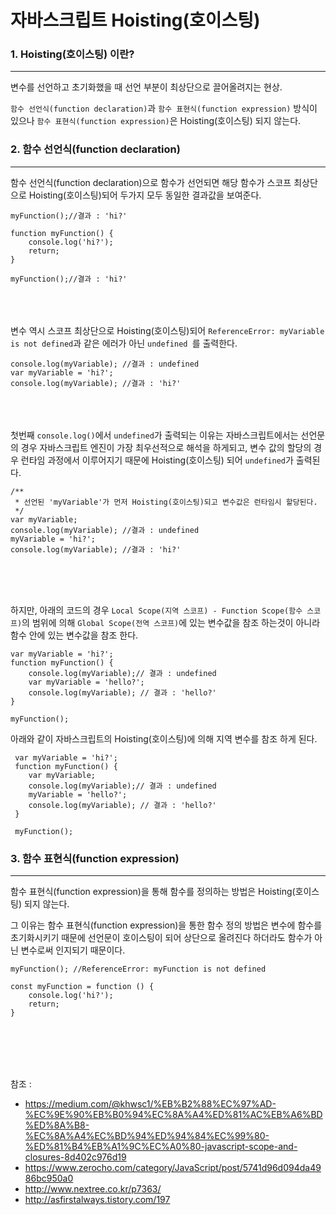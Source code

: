 # 자바스크립트 Hoisting(호이스팅)

### 1. Hoisting(호이스팅) 이란?
---

변수를 선언하고 초기화했을 때 선언 부분이 최상단으로 끌어올려지는 현상.

`함수 선언식(function declaration)`과 `함수 표현식(function expression)` 방식이 있으나
`함수 표현식(function expression)`은 Hoisting(호이스팅) 되지 않는다.


### 2. 함수 선언식(function declaration)
---

함수 선언식(function declaration)으로 함수가 선언되면 해당 함수가 스코프 최상단으로 Hoisting(호이스팅)되어 두가지 모두 동일한 결과값을 보여준다.


	myFunction();//결과 : 'hi?'
	
	function myFunction() {
		console.log('hi?');
		return;
	}
	
	myFunction();//결과 : 'hi?'
	

<br><br><br>
변수 역시 스코프 최상단으로 Hoisting(호이스팅)되어 `ReferenceError: myVariable is not defined`과 같은 에러가 아닌 `undefined `를 출력한다.

	console.log(myVariable); //결과 : undefined
	var myVariable = 'hi?';
	console.log(myVariable); //결과 : 'hi?'

<br><br><br>
첫번째 `console.log()`에서 `undefined`가 출력되는 이유는 자바스크립트에서는 선언문의 경우 자바스크립트 엔진이 가장 최우선적으로 해석을 하게되고, 변수 값의 할당의 경우 런타임 과정에서 이루어지기 때문에 Hoisting(호이스팅) 되어 `undefined`가 출력된다.
	
	/**
	 * 선언된 'myVariable'가 먼저 Hoisting(호이스팅)되고 변수값은 런타임시 할당된다.
	 */
	var myVariable;
	console.log(myVariable); //결과 : undefined
	myVariable = 'hi?';
	console.log(myVariable); //결과 : 'hi?'


<br><br><br>

하지만, 아래의 코드의 경우 `Local Scope(지역 스코프) - Function Scope(함수 스코프)`의 범위에 의해 `Global Scope(전역 스코프)`에 있는 변수값을 참조 하는것이 아니라 함수 안에 있는 변수값을 참조 한다.

	var myVariable = 'hi?';
	function myFunction() {
		console.log(myVariable);// 결과 : undefined
		var myVariable = 'hello?';
		console.log(myVariable); // 결과 : 'hello?'
	}
	
	myFunction();


아래와 같이 자바스크립트의 Hoisting(호이스팅)에 의해 지역 변수를 참조 하게 된다.

	 var myVariable = 'hi?';
	 function myFunction() {
		var myVariable;
	 	console.log(myVariable);// 결과 : undefined
	 	myVariable = 'hello?';
	 	console.log(myVariable); // 결과 : 'hello?'
	 }
	
	 myFunction();


### 3. 함수 표현식(function expression)
---

함수 표현식(function expression)을 통해 함수를 정의하는 방법은 Hoisting(호이스팅) 되지 않는다. 

그 이유는 함수 표현식(function expression)을 통한 함수 정의 방법은 변수에 함수를 초기화시키기 때문에 선언문이 호이스팅이 되어 상단으로 올려진다 하더라도 함수가 아닌 변수로써 인지되기 때문이다.



	myFunction(); //ReferenceError: myFunction is not defined
	
	const myFunction = function () {
		console.log('hi?');
		return;
	}



<br><br><br><br>

참조 :

- https://medium.com/@khwsc1/%EB%B2%88%EC%97%AD-%EC%9E%90%EB%B0%94%EC%8A%A4%ED%81%AC%EB%A6%BD%ED%8A%B8-%EC%8A%A4%EC%BD%94%ED%94%84%EC%99%80-%ED%81%B4%EB%A1%9C%EC%A0%80-javascript-scope-and-closures-8d402c976d19
- https://www.zerocho.com/category/JavaScript/post/5741d96d094da4986bc950a0
- http://www.nextree.co.kr/p7363/
- http://asfirstalways.tistory.com/197
